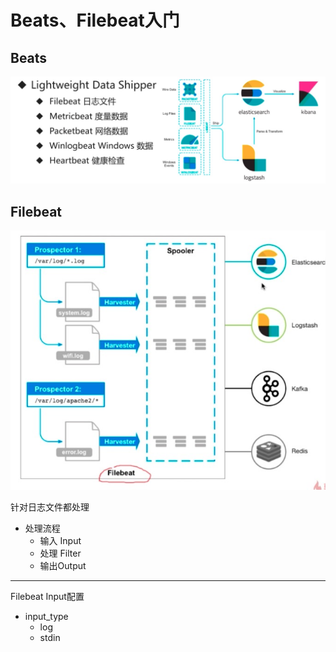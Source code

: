 # Beats、Filebeat入门

## Beats

![](./images/2.jpg)

## Filebeat

![](./images/3.jpg)

针对日志文件都处理

* 处理流程
  * 输入 Input
  * 处理 Filter
  * 输出Output

----

Filebeat Input配置

* input_type
  * log
  * stdin





















